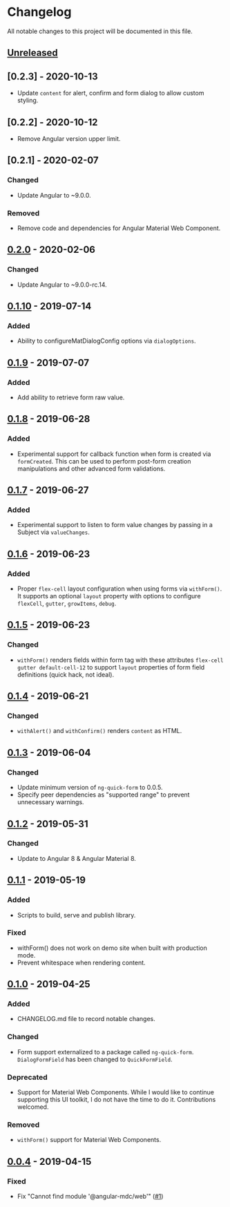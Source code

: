 # Changelog
All notable changes to this project will be documented in this file.

## [Unreleased]

## [0.2.3] - 2020-10-13

- Update `content` for alert, confirm and form dialog to allow custom styling.

## [0.2.2] - 2020-10-12

- Remove Angular version upper limit.

## [0.2.1] - 2020-02-07

### Changed

- Update Angular to ~9.0.0.

### Removed

- Remove code and dependencies for Angular Material Web Component. 

## [0.2.0] - 2020-02-06

### Changed

- Update Angular to ~9.0.0-rc.14. 

## [0.1.10] - 2019-07-14

### Added

- Ability to configureMatDialogConfig options via `dialogOptions`. 

## [0.1.9] - 2019-07-07

### Added

- Add ability to retrieve form raw value.

## [0.1.8] - 2019-06-28

### Added

- Experimental support for callback function when form is created via `formCreated`. This can be used to perform post-form creation manipulations and other advanced form validations.

## [0.1.7] - 2019-06-27

### Added

- Experimental support to listen to form value changes by passing in a Subject via `valueChanges`. 

## [0.1.6] - 2019-06-23

### Added

- Proper `flex-cell` layout configuration when using forms via `withForm()`. It supports an optional `layout` property with options to configure `flexCell`, `gutter`, `growItems`, `debug`.

## [0.1.5] - 2019-06-23

### Changed

- `withForm()` renders fields within form tag with these attributes `flex-cell gutter default-cell-12` to support `layout` properties of form field definitions (quick hack, not ideal).

## [0.1.4] - 2019-06-21

### Changed

- `withAlert()` and `withConfirm()` renders `content` as HTML.

## [0.1.3] - 2019-06-04

### Changed

- Update minimum version of `ng-quick-form` to 0.0.5.
- Specify peer dependencies as "supported range" to prevent unnecessary warnings.

## [0.1.2] - 2019-05-31

### Changed
- Update to Angular 8 & Angular Material 8.

## [0.1.1] - 2019-05-19

### Added
- Scripts to build, serve and publish library.

### Fixed
- withForm() does not work on demo site when built with production mode.
- Prevent whitespace when rendering content.

## [0.1.0] - 2019-04-25

### Added
- CHANGELOG.md file to record notable changes.

### Changed
- Form support externalized to a package called `ng-quick-form`. `DialogFormField` has been changed to `QuickFormField`.

### Deprecated
- Support for Material Web Components. While I would like to continue supporting this UI toolkit, I do not have the time to do it. Contributions welcomed.

### Removed
- `withForm()` support for Material Web Components.  

## [0.0.4] - 2019-04-15
### Fixed
- Fix "Cannot find module '@angular-mdc/web'" ([#1](kctang/dialog-service#1)) 

[Unreleased]: https://github.com/kctang/dialog-service/compare/v0.2.0...HEAD
[0.2.0]: https://github.com/kctang/dialog-service/compare/v0.1.10...v0.2.0
[0.1.10]: https://github.com/kctang/dialog-service/compare/v0.1.9...v0.1.10
[0.1.9]: https://github.com/kctang/dialog-service/compare/v0.1.8...v0.1.9
[0.1.8]: https://github.com/kctang/dialog-service/compare/v0.1.7...v0.1.8
[0.1.7]: https://github.com/kctang/dialog-service/compare/v0.1.6...v0.1.7
[0.1.6]: https://github.com/kctang/dialog-service/compare/v0.1.5...v0.1.6
[0.1.5]: https://github.com/kctang/dialog-service/compare/v0.1.4...v0.1.5
[0.1.4]: https://github.com/kctang/dialog-service/compare/v0.1.3...v0.1.4
[0.1.3]: https://github.com/kctang/dialog-service/compare/v0.1.2...v0.1.3
[0.1.2]: https://github.com/kctang/dialog-service/compare/v0.1.1...v0.1.2
[0.1.1]: https://github.com/kctang/dialog-service/compare/v0.1.0...v0.1.1
[0.1.0]: https://github.com/kctang/dialog-service/compare/v0.0.4...v0.1.0
[0.0.4]: https://github.com/kctang/dialog-service/releases/tag/v0.0.4
